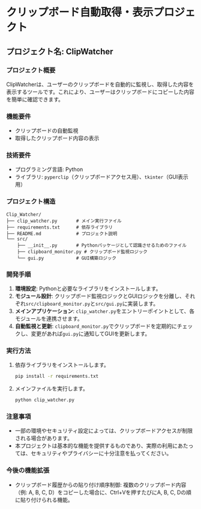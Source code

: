 # クリップボード自動取得・表示プロジェクト

## プロジェクト名: ClipWatcher

### プロジェクト概要
ClipWatcherは、ユーザーのクリップボードを自動的に監視し、取得した内容を表示するツールです。これにより、ユーザーはクリップボードにコピーした内容を簡単に確認できます。

### 機能要件
- クリップボードの自動監視
- 取得したクリップボード内容の表示

### 技術要件
- プログラミング言語: Python
- ライブラリ: `pyperclip`（クリップボードアクセス用）、`tkinter`（GUI表示用）

### プロジェクト構造
```
Clip_Watcher/
├── clip_watcher.py       # メイン実行ファイル
├── requirements.txt      # 依存ライブラリ
├── README.md             # プロジェクト説明
└── src/
    ├── __init__.py       # Pythonパッケージとして認識させるためのファイル
    ├── clipboard_monitor.py # クリップボード監視ロジック
    └── gui.py            # GUI構築ロジック
```

### 開発手順
1. **環境設定**: Pythonと必要なライブラリをインストールします。
2. **モジュール設計**: クリップボード監視ロジックとGUIロジックを分離し、それぞれ`src/clipboard_monitor.py`と`src/gui.py`に実装します。
3. **メインアプリケーション**: `clip_watcher.py`をエントリーポイントとして、各モジュールを連携させます。
4. **自動監視と更新**: `clipboard_monitor.py`でクリップボードを定期的にチェックし、変更があれば`gui.py`に通知してGUIを更新します。

### 実行方法
1. 依存ライブラリをインストールします。
   ```bash
   pip install -r requirements.txt
   ```
2. メインファイルを実行します。
   ```bash
   python clip_watcher.py
   ```

### 注意事項
- 一部の環境やセキュリティ設定によっては、クリップボードアクセスが制限される場合があります。
- 本プロジェクトは基本的な機能を提供するものであり、実際の利用にあたっては、セキュリティやプライバシーに十分注意を払ってください。

### 今後の機能拡張
- クリップボード履歴からの貼り付け順序制御: 複数のクリップボード内容（例: A, B, C, D）をコピーした場合に、Ctrl+Vを押すたびにA, B, C, Dの順に貼り付けられる機能。
